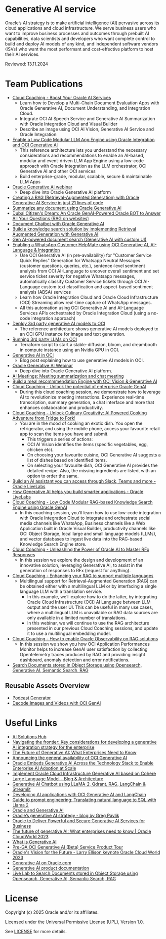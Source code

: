 # Generative AI service
 
Oracle’s AI strategy is to make artificial intelligence (AI) pervasive across its cloud applications and cloud infrastructure. We serve business users who want to improve business processes and outcomes through prebuilt AI capabilities, data scientists and developers who want complete control to build and deploy AI models of any kind, and independent software vendors (ISVs) who want the most performant and cost-effective platform to host their AI services.
 
Reviewed: 13.11.2024
 
# Team Publications

- [Cloud Coaching - Boost Your Oracle AI Services](https://youtu.be/VVWTqqlIEhg)
    - Learn how to Develop a Multi-Chain Document Evaluation Apps with Oracle Generative AI, Document Understanding, and Integration Cloud.
    - Integrate OCI AI Speech Service and Generative AI Summarization with Oracle Integration Cloud and Visual Builder
    - Describe an image using OCI AI Vision, Generative AI Service and Oracle Integration
- [Enable a Low Code Modular LLM App Engine using Oracle Integration and OCI Generative AI](https://docs.oracle.com/en/solutions/oci-generative-ai-integration/index.html)
    - This reference architecture lets you understand the necessary considerations and recommendations to enable an AI-based, modular and event-driven  LLM App Engine using a low-code approach with Oracle Integration as the LLM orchestrator, OCI Generative AI and other OCI services
    - Build enterprise-grade, modular, scalable, secure & maintainable LLM Apps
- [Oracle Generative AI webinar](https://go.oracle.com/LP=138234?elqCampaignId=489428&src1=:so:ch:or:dg::::&SC=:so:ch:or:dg::::&pcode=WWMK230822P00010)
    - Deep dive into Oracle Generative AI platform
- [Creating a RAG (Retrieval-Augmented Generation) with Oracle Generative AI Service in just 21 lines of code](https://github.com/oracle-devrel/technology-engineering/tree/main/ai/generative-ai-service/rag-genai)
- [Summarize any document using Oracle Generative AI](https://www.youtube.com/watch?v=6A3KGyKy91Q)
- [Dubai Citizen's Dream: An Oracle GenAI-Powered Oracle BOT to Answer All Your Questions (RAG on websites)](https://www.youtube.com/watch?v=5Y_k1r34Mp0)
- [Document Chatbot with Oracle Generative AI](https://www.youtube.com/watch?v=vyJAZvYKY34) 
- [Build a knowledge search solution by implementing Retrieval Augmented Generation with Generative AI](https://www.youtube.com/watch?v=lJptksR5omo&t=1530s)
- [Gen AI-powered document search (Generative AI with custom UI)](https://youtu.be/vyJAZvYKY34)
- [Enabling a WhatsApp Customer HelpMate using OCI Generative AI, AI-Language & Integration](https://youtu.be/ryo3wVB_69E?si=SxSuTVawoRcbhReU)
    - Use OCI Generative AI (in pre-availability) for "Customer Service Quick Replies" Generation for Whatsapp Neutral Messages (customer questions, queries, etc.), sentence-level sentiment analysis from OCI AI-Language to uncover overall sentiment and set service ticket severity for negative Whatsapp messages, automatically classify Customer Service tickets through OCI AI-Language custom text classification and aspect-based sentiment analysis (ABSA) services
    - Learn how Oracle Integration Cloud and Oracle Cloud Infrastructure (OCI) Streaming allow real-time capture of WhatsApp messages.
    - All this automation using OCI Generative AI and AI-Language Services APIs orchestrated by Oracle Integration Cloud (using a no-code integration approach)
- [Deploy 3rd party generative AI models to OCI](https://docs.oracle.com/en/solutions/deploy-generative-ai-to-oci/index.html#GUID-5567B1F2-4733-4D9C-B4BE-5B5429CA8C02)
    - The reference architecture shows generative AI models deployed to an OCI GPU instance for image and text generation.
- [Running 3rd party LLMs on OCI](https://github.com/oracle-devrel/oci-generative-ai)
    - Terraform script to start a stable-diffusion, bloom, and dreambooth in compute instance using an Nvidia GPU in OCI.
- [Generative AI in OCI](https://medium.com/oracledevs/generative-ai-in-oci-c0467e1a68f7)
    - Blog post explaining how to use generative AI models in OCI.
- [Oracle Generative AI Webinar](https://go.oracle.com/LP=138234?elqCampaignId=489428&src1=:so:ch:or:dg::::&SC=:so:ch:or:dg::::&pcode=WWMK230822P00010)
    - Deep dive into Oracle Generative AI platform.
- [AI Meetings: Meeting summarization and chat meeting](https://www.oracle.com/artificial-intelligence/automate-meeting-transcriptions/)
- [Build a meal recommmendation Engine with OCI Vision & Generative AI](https://www.oracle.com/artificial-intelligence/build-a-meal-recommendation-engine-with-ai/)
- [Cloud Coaching - Unlock the potential of enterprise Oracle GenAI](https://www.youtube.com/watch?v=dtvP0DU7Mdg)
    - During this cloud coaching session, we demonstrate how to leverage AI to revolutionize meeting interactions. Experience real-time transcription, summary generation, a chat interface and more that enhances collaboration and productivity. 
- [Cloud Coaching - Unlock Culinary Creativity: AI Powered Cooking Adventure from Fridge to Fork!](https://www.youtube.com/watch?v=tRVwTLKS4rE&t)
    - You are in the mood of cooking an exotic dish. You open the refrigerator, and using the mobile phone, access your favourite retail app to scan the items you have and submit. 
      -  This triggers a series of actions:
      -  OCI AI Vision identifies the items (specific vegetables, egg, chicken etc).
      -  On choosing your favourite cuisine, OCI Generative AI suggests a list of dishes based on identified items.
      -  On selecting your favourite dish, OCI Generative AI provides the detailed recipe. Also, the missing ingredients are listed, with an option to order the same. 
- [Build an AI assistant you can access through Slack, Teams and more  - Oracle LiveLabs](https://livelabs.oracle.com/pls/apex/dbpm/r/livelabs/view-workshop?wid=4015)
- [How Generative AI helps you build smarter applications - Oracle LiveLabs](https://apexapps.oracle.com/pls/apex/f?p=133:180:109475216202632::::wid:4016)
- [Cloud Coaching - Low Code Modular RAG-based Knowledge Search Engine using Oracle GenAI](https://www.youtube.com/watch?v=KkVomurY_0Q)
    - In this coaching session, you’ll learn how to use low-code integration with Oracle Integration Cloud to integrate and orchestrate social media channels like WhatsApp, Business channels like a Web Application built in Oracle Visual Builder, productivity channels like OCI Object Storage, local large and small language models (LLMs), and vector databases to ingest live data into the RAG-based Knowledge Search Engine store. 
- [Cloud Coaching - Unleashing the Power of Oracle AI to Master RFx Responses](https://www.youtube.com/watch?v=0Z-gBTgUTRM)
  - In this session we explore the design and development of an innovative solution, leveraging Generative AI, to assist in the generation of responses to RFx (request for anything). 
- [Cloud Coaching - Enhancing your RAG to support multiple languages](https://www.youtube.com/watch?v=1wyvWOI-Vig)
    - Multilingual support for Retrieval-Augmented Generation (RAG) can be obtained either with a multilingual LLM or by interfacing a single language LLM with a translation service.
      - In this example, we’ll explore how to do the latter, by integrating Oracle Cloud Infrastructure (OCI) AI Language between LLM output and the user UI. This can be useful in many use cases, where a multilingual LLM is unavailable or RAG data sources are only available in a limited number of translations.
      - In this webinar, we will continue to use the RAG architecture presented in our previous Cloud Coaching sessions, and update it to use a multilingual embedding model.
- [Cloud Coaching - How to enable Oracle Observability on RAG solutions](https://www.youtube.com/watch?v=VQg3lADHwu8)
    - In this session we show you how OCI Application Performances Monitor helps to increase GenAI user satisfaction by collecting Opentelemetry traces produced by RAG and providing insight dashboard, anomaly detection and error notifications. 
- [Search Documents stored in Object Storage using Opensearch, Generative AI, Semantic Search, RAG](https://apexapps.oracle.com/pls/apex/r/dbpm/livelabs/view-workshop?wid=3762)

## Reusable Assets Overview
- [Podcast Generator](https://github.com/oracle-devrel/technology-engineering/tree/main/ai/ai-speech/podcast-generator)
- [Decode Images and Videos with OCI GenAI](https://github.com/oracle-devrel/technology-engineering/tree/main/ai/generative-ai-service/decode-Images-and-Videos-with-OCI-GenAI)

# Useful Links

- [AI Solutions Hub](https://www.oracle.com/artificial-intelligence/solutions/)
- [Navigating the frontier: Key considerations for developing a generative AI integration strategy for the enterprise](https://blogs.oracle.com/ai-and-datascience/post/considerations-generative-ai-integration-strategy)
- [The Future of Generative AI: What Enterprises Need to Know](https://blogs.oracle.com/ai-and-datascience/post/future-generative-ai-what-enterprises-need-to-know) 
- [Announcing the general availability of OCI Generative AI](https://blogs.oracle.com/ai-and-datascience/post/ga-oci-generative-ai)
- [Oracle Embeds Generative AI Across the Technology Stack to Enable Enterprise AI Adoption at Scale](https://www.oracle.com/news/announcement/oracle-announces-availability-oci-generative-ai-service-2024-01-23/)
- [Implement Oracle Cloud Infrastructure Generative AI based on Cohere Large Language Model - Blog & Architecture](https://docs.oracle.com/en/solutions/oci-generative-ai-llm/index.html#GUID-76987F35-F646-40CF-9CF2-42724BA57191)
- [Generative AI Chatbot using LLaMA-2, Qdrant, RAG, LangChain & Streamlit](https://blogs.oracle.com/ai-and-datascience/post/ai-chatbot-llama2-qdrant-rag-langchain-streamlit)
- [Developing AI applications with OCI Generative AI and LangChain](https://blogs.oracle.com/ai-and-datascience/post/developing-ai-apps-oci-generative-ai-langchain)
- [Guide to prompt engineering: Translating natural language to SQL with Llama 2](https://blogs.oracle.com/ai-and-datascience/post/prompt-engineering-natural-language-sql-llama2)
- [Oracle and Generative AI](https://docs.oracle.com/en-us/iaas/Content/Resources/Assets/whitepapers/oracle-and-generative-ai.pdf)
- [Oracle’s generative AI strategy - blog by Greg Pavlik](https://blogs.oracle.com/ai-and-datascience/post/generative-ai-strategy)
- [Oracle to Deliver Powerful and Secure Generative AI Services for Business](https://www.oracle.com/news/announcement/oracle-to-deliver-powerful-and-secure-generative-ai-service-for-business-2023-06-13/)
- [The future of generative AI: What enterprises need to know | Oracle CloudWorld 2023](https://www.youtube.com/watch?v=qcHpu6WA-k8&t=3s)
- [What is Generative AI](https://www.youtube.com/watch?v=pWNAtUwnBS8&t=3s)
- [Pre-GA OCI Generative AI (Beta) Service Product Tour](https://www.youtube.com/watch?v=1tnTyCp3GdY)
- [Oracle's Vision for the Future - Larry Ellison keynote Oracle Cloud World 2023](https://www.youtube.com/watch?v=63DmgBN1rSI)
- [Generative AI on Oracle.com](https://www.oracle.com/artificial-intelligence/generative-ai/)
- [Generative AI product documentation](https://docs.oracle.com/en-us/iaas/Content/generative-ai/home.htm)
- [Live Lab to Search Documents stored in Object Storage using Opensearch, Generative AI, Semantic Search, RAG](https://apexapps.oracle.com/pls/apex/r/dbpm/livelabs/run-workshop?p210_wid=3762&p210_wec=&session=114913007746363)

# License

Copyright (c) 2025 Oracle and/or its affiliates.

Licensed under the Universal Permissive License (UPL), Version 1.0.

See [LICENSE](https://github.com/oracle-devrel/technology-engineering/blob/main/LICENSE) for more details.
